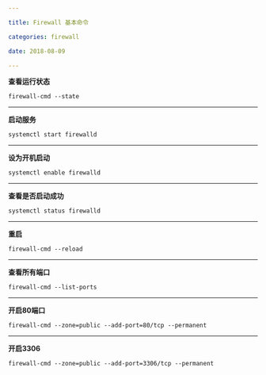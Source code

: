 ```yaml
---

title: Firewall 基本命令

categories: firewall

date: 2018-08-09

---
```


**查看运行状态**


`firewall-cmd --state`

---

**启动服务**

`systemctl start firewalld`

---

**设为开机启动**

`systemctl enable firewalld`

---


**查看是否启动成功**

`systemctl status firewalld`

---


**重启**

`firewall-cmd --reload`

---

**查看所有端口**

`firewall-cmd --list-ports`

---


**开启80端口**

`firewall-cmd --zone=public --add-port=80/tcp --permanent`

---


**开启3306**

`firewall-cmd --zone=public --add-port=3306/tcp --permanent`